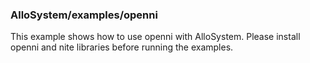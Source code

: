 ### AlloSystem/examples/openni ###

This example shows how to use openni with AlloSystem. Please install openni and nite libraries before running the examples.  


